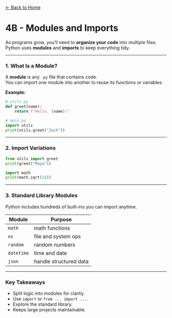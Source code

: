[← Back to Home](../README.md)

# 4B - Modules and Imports

As programs grow, you’ll need to **organize your code** into multiple files.  
Python uses **modules** and **imports** to keep everything tidy.

---

### 1. What Is a Module?

A **module** is any `.py` file that contains code.  
You can import one module into another to reuse its functions or variables.

**Example:**
```python
# utils.py
def greet(name):
    return f"Hello, {name}!"
```
```python
# main.py
import utils
print(utils.greet("Zach"))
```

---

### 2. Import Variations

```python
from utils import greet
print(greet("Maya"))

import math
print(math.sqrt(16))
```

---

### 3. Standard Library Modules

Python includes hundreds of built-ins you can import anytime.

| Module | Purpose |
|---------|----------|
| `math` | math functions |
| `os` | file and system ops |
| `random` | random numbers |
| `datetime` | time and date |
| `json` | handle structured data |

---

### Key Takeaways
- Split logic into modules for clarity.  
- Use `import` or `from ... import ...`.  
- Explore the standard library.  
- Keeps large projects maintainable.
